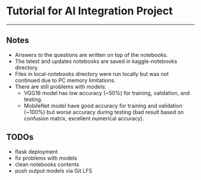 # Tutorial for AI Integration Project


--- 

## Notes
- Answers to the questions are written on top of the notebooks.
- The latest and updates notebooks are saved in kaggle-notebooks directory. 
- Files in local-notebooks directory were run locally but was not continued due to PC memory limitations.
- There are still problems with models:
  - VGG16 model has low accuracy (~50%) for training, validation, and testing.
  - MobileNet model have good accuracy for training and validation (~100%) but worse accuracy during testing (bad result based on confusion matrix, excellent numerical accuracy).



## TODOs
- flask deployment
- fix problems with models
- clean notebooks contents
- push output models via Git LFS
